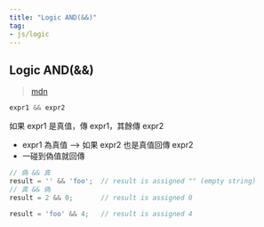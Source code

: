 ```yaml
---
title: "Logic AND(&&)"
tag: 
- js/logic
---
```

## Logic AND(&&)
>[mdn](https://developer.mozilla.org/en-US/docs/Web/JavaScript/Reference/Operators/Logical_AND)

```js
expr1 && expr2
```
如果 expr1 是真值，傳 expr1，其餘傳 expr2
- expr1 為真值 --> 如果 expr2 也是真值回傳 expr2
- 一碰到偽值就回傳

```js
// 偽 && 真
result = '' && 'foo';  // result is assigned "" (empty string)
// 真 && 偽
result = 2 && 0;       // result is assigned 0

result = 'foo' && 4;   // result is assigned 4
```